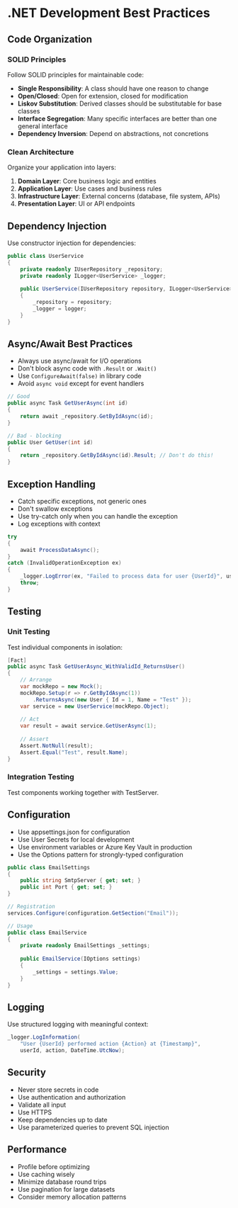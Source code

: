 # .NET Development Best Practices

## Code Organization

### SOLID Principles

Follow SOLID principles for maintainable code:

- **Single Responsibility**: A class should have one reason to change
- **Open/Closed**: Open for extension, closed for modification
- **Liskov Substitution**: Derived classes should be substitutable for base classes
- **Interface Segregation**: Many specific interfaces are better than one general interface
- **Dependency Inversion**: Depend on abstractions, not concretions

### Clean Architecture

Organize your application into layers:

1. **Domain Layer**: Core business logic and entities
2. **Application Layer**: Use cases and business rules
3. **Infrastructure Layer**: External concerns (database, file system, APIs)
4. **Presentation Layer**: UI or API endpoints

## Dependency Injection

Use constructor injection for dependencies:

```csharp
public class UserService
{
    private readonly IUserRepository _repository;
    private readonly ILogger<UserService> _logger;
    
    public UserService(IUserRepository repository, ILogger<UserService> logger)
    {
        _repository = repository;
        _logger = logger;
    }
}
```

## Async/Await Best Practices

- Always use async/await for I/O operations
- Don't block async code with `.Result` or `.Wait()`
- Use `ConfigureAwait(false)` in library code
- Avoid `async void` except for event handlers

```csharp
// Good
public async Task GetUserAsync(int id)
{
    return await _repository.GetByIdAsync(id);
}

// Bad - blocking
public User GetUser(int id)
{
    return _repository.GetByIdAsync(id).Result; // Don't do this!
}
```

## Exception Handling

- Catch specific exceptions, not generic ones
- Don't swallow exceptions
- Use try-catch only when you can handle the exception
- Log exceptions with context

```csharp
try
{
    await ProcessDataAsync();
}
catch (InvalidOperationException ex)
{
    _logger.LogError(ex, "Failed to process data for user {UserId}", userId);
    throw;
}
```

## Testing

### Unit Testing

Test individual components in isolation:

```csharp
[Fact]
public async Task GetUserAsync_WithValidId_ReturnsUser()
{
    // Arrange
    var mockRepo = new Mock();
    mockRepo.Setup(r => r.GetByIdAsync(1))
        .ReturnsAsync(new User { Id = 1, Name = "Test" });
    var service = new UserService(mockRepo.Object);
    
    // Act
    var result = await service.GetUserAsync(1);
    
    // Assert
    Assert.NotNull(result);
    Assert.Equal("Test", result.Name);
}
```

### Integration Testing

Test components working together with TestServer.

## Configuration

- Use appsettings.json for configuration
- Use User Secrets for local development
- Use environment variables or Azure Key Vault in production
- Use the Options pattern for strongly-typed configuration

```csharp
public class EmailSettings
{
    public string SmtpServer { get; set; }
    public int Port { get; set; }
}

// Registration
services.Configure(configuration.GetSection("Email"));

// Usage
public class EmailService
{
    private readonly EmailSettings _settings;
    
    public EmailService(IOptions settings)
    {
        _settings = settings.Value;
    }
}
```

## Logging

Use structured logging with meaningful context:

```csharp
_logger.LogInformation(
    "User {UserId} performed action {Action} at {Timestamp}",
    userId, action, DateTime.UtcNow);
```

## Security

- Never store secrets in code
- Use authentication and authorization
- Validate all input
- Use HTTPS
- Keep dependencies up to date
- Use parameterized queries to prevent SQL injection

## Performance

- Profile before optimizing
- Use caching wisely
- Minimize database round trips
- Use pagination for large datasets
- Consider memory allocation patterns